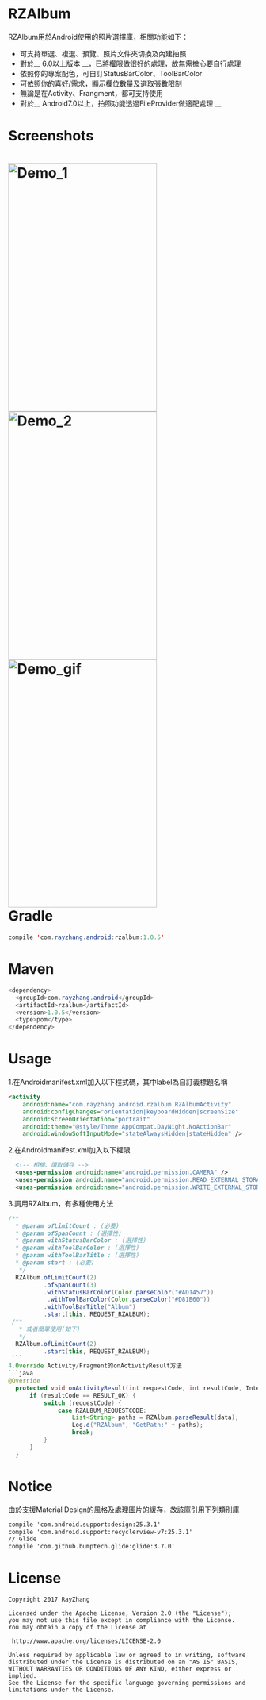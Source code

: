 RZAlbum
====
RZAlbum用於Android使用的照片選擇庫，相關功能如下：<br/>
* 可支持單選、複選、預覽、照片文件夾切換及內建拍照  
* 對於__ 6.0以上版本 __，已將權限做很好的處理，故無需擔心要自行處理
* 依照你的專案配色，可自訂StatusBarColor、ToolBarColor
* 可依照你的喜好/需求，顯示欄位數量及選取張數限制
* 無論是在Activity、Frangment，都可支持使用
* 對於__ Android7.0以上，拍照功能透過FileProvider做適配處理 __<br/>

Screenshots 
====
<img src="https://github.com/ray00178/RayZhangAlbum/blob/master/Screenshot_1.jpg" alt="Demo_1" title="Demo_1" width="300" height="500" /><br/>
<img src="https://github.com/ray00178/RayZhangAlbum/blob/master/Screenshot_2.jpg" alt="Demo_2" title="Demo_2" width="300" height="500" /><br/>
<img src="https://github.com/ray00178/RayZhangAlbum/blob/master/Screenshot_3.gif" alt="Demo_gif" title="Demo_gif" width="300" height="500" /><br/>
Gradle
====
```java
compile 'com.rayzhang.android:rzalbum:1.0.5'
```
Maven
====
```java
<dependency>
  <groupId>com.rayzhang.android</groupId>
  <artifactId>rzalbum</artifactId>
  <version>1.0.5</version>
  <type>pom</type>
</dependency>
```
Usage
====
  1.在Androidmanifest.xml加入以下程式碼，其中label為自訂義標題名稱
  ```xml
  <activity
      android:name="com.rayzhang.android.rzalbum.RZAlbumActivity"
      android:configChanges="orientation|keyboardHidden|screenSize"
      android:screenOrientation="portrait"
      android:theme="@style/Theme.AppCompat.DayNight.NoActionBar"
      android:windowSoftInputMode="stateAlwaysHidden|stateHidden" />
  ```
  2.在Androidmanifest.xml加入以下權限
  ```xml
    <!-- 相機、讀取儲存 -->
    <uses-permission android:name="android.permission.CAMERA" />
    <uses-permission android:name="android.permission.READ_EXTERNAL_STORAGE" />
    <uses-permission android:name="android.permission.WRITE_EXTERNAL_STORAGE" />
  ```
  3.調用RZAlbum，有多種使用方法
  ```java
  /**
   * @param ofLimitCount : (必要)
   * @param ofSpanCount : (選擇性)
    * @param withStatusBarColor : (選擇性)
    * @param withToolBarColor : (選擇性)
    * @param withToolBarTitle : (選擇性)
    * @param start : (必要)
    */
    RZAlbum.ofLimitCount(2)
            .ofSpanCount(3)
            .withStatusBarColor(Color.parseColor("#AD1457"))
            .withToolBarColor(Color.parseColor("#D81B60"))
            .withToolBarTitle("Album")
            .start(this, REQUEST_RZALBUM);
  /**
    * 或者簡單使用(如下)
    */
    RZAlbum.ofLimitCount(2)
            .start(this, REQUEST_RZALBUM);
  ```
  4.Override Activity/Fragment的onActivityResult方法
  ```java
  @Override
    protected void onActivityResult(int requestCode, int resultCode, Intent data) {
        if (resultCode == RESULT_OK) {
            switch (requestCode) {
                case RZALBUM_REQUESTCODE:
                    List<String> paths = RZAlbum.parseResult(data);
                    Log.d("RZAlbum", "GetPath:" + paths);
                    break;
            }
        }
    }
  ```
Notice
====
  由於支援Material Design的風格及處理圖片的緩存，故該庫引用下列類別庫
  ```xml
  compile 'com.android.support:design:25.3.1'
  compile 'com.android.support:recyclerview-v7:25.3.1'
  // Glide
  compile 'com.github.bumptech.glide:glide:3.7.0'
  ```
License
====
  ```
Copyright 2017 RayZhang

Licensed under the Apache License, Version 2.0 (the "License");
you may not use this file except in compliance with the License.
You may obtain a copy of the License at

   http://www.apache.org/licenses/LICENSE-2.0

Unless required by applicable law or agreed to in writing, software
distributed under the License is distributed on an "AS IS" BASIS,
WITHOUT WARRANTIES OR CONDITIONS OF ANY KIND, either express or implied.
See the License for the specific language governing permissions and
limitations under the License.
  ```


